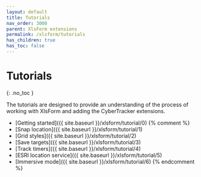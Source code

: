 ```yaml
---
layout: default
title: Tutorials
nav_order: 3000
parent: XlsForm extensions
permalink: /xlsform/tutorials
has_children: true
has_toc: false
---
```

Tutorials
========================
{: .no_toc }

The tutorials are designed to provide an understanding of the process of working with XlsForm and adding the CyberTracker extensions.

- [Getting started]({{ site.baseurl }}/xlsform/tutorial/0)
{% comment %}
- [Snap location]({{ site.baseurl }}/xlsform/tutorial/1)
- [Grid styles]({{ site.baseurl }}/xlsform/tutorial/2)
- [Save targets]({{ site.baseurl }}/xlsform/tutorial/3)
- [Track timers]({{ site.baseurl }}/xlsform/tutorial/4)
- [ESRI location service]({{ site.baseurl }}/xlsform/tutorial/5)
- [Immersive mode]({{ site.baseurl }}/xlsform/tutorial/6)
{% endcomment %}